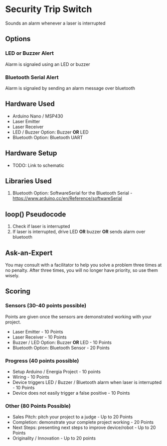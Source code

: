# Security Trip Switch
Sounds an alarm whenever a laser is interrupted

## Options

### LED or Buzzer Alert
Alarm is signaled using an LED or buzzer

### Bluetooth Serial Alert
Alarm is signaled by sending an alarm message over bluetooth

## Hardware Used
- Arduino Nano / MSP430
- Laser Emitter
- Laser Receiver
- LED / Buzzer Option: Buzzer **OR** LED
- Bluetooth Option: Bluetooth UART

## Hardware Setup
- TODO: Link to schematic

## Libraries Used
1. Bluetooth Option: SoftwareSerial for the Bluetooth Serial - https://www.arduino.cc/en/Reference/softwareSerial

## loop() Pseudocode
1. Check if laser is interrupted
2. If laser is interrupted, drive LED **OR** buzzer **OR** sends alarm over bluetooth

## Ask-an-Expert
You may consult with a facilitator to help you solve a problem three times at no penalty. After three times, you will no longer have priority, so use them wisely.

## Scoring
### Sensors (30-40 points possible)
Points are given once the sensors are demonstrated working with your project.

- Laser Emitter - 10 Points
- Laser Receiver - 10 Points
- Buzzer / LED Option: Buzzer **OR** LED - 10 Points
- Bluetooth Option: Bluetooth Sensor - 20 Points

### Progress (40 points possible)
- Setup Arduino / Energia Project - 10 points
- Wiring - 10 Points
- Device triggers LED / Buzzer / Bluetooth alarm when laser is interrupted - 10 Points
- Device does not easily trigger a false positive - 10 Points

### Other (80 Points Possible)
- Sales Pitch: pitch your project to a judge - Up to 20 Points
- Completion: demonstrate your complete project working - 20 Points
- Next Steps: presenting next steps to improve device/robot - Up to 20 Points
- Originality / Innovation - Up to 20 points
